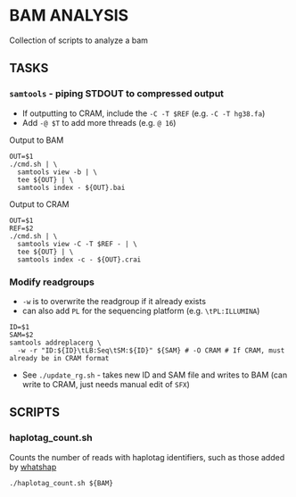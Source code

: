 # BAM ANALYSIS
Collection of scripts to analyze a bam

## TASKS

### `samtools` - piping STDOUT to compressed output

* If outputting to CRAM, include the `-C -T $REF` (e.g. `-C -T hg38.fa`)
* Add `-@ $T` to add more threads (e.g. `@ 16`)
 
Output to BAM

```
OUT=$1
./cmd.sh | \
  samtools view -b | \
  tee ${OUT} | \
  samtools index - ${OUT}.bai
```

Output to CRAM

```
OUT=$1
REF=$2
./cmd.sh | \
  samtools view -C -T $REF - | \
  tee ${OUT} | \
  samtools index -c - ${OUT}.crai
```

### Modify readgroups
* `-w` is to overwrite the readgroup if it already exists
* can also add `PL` for the sequencing platform (e.g. `\tPL:ILLUMINA`)

```
ID=$1
SAM=$2
samtools addreplacerg \
  -w -r "ID:${ID}\tLB:Seq\tSM:${ID}" ${SAM} # -O CRAM # If CRAM, must already be in CRAM format
```

* See `./update_rg.sh` - takes new ID and SAM file and writes to BAM (can write to CRAM, just needs manual edit of `SFX`)

## SCRIPTS

###  haplotag_count.sh
Counts the number of reads with haplotag identifiers, such as those added by [whatshap](https://whatshap.readthedocs.io/en/latest/guide.html#phasing-represented-by-hp-tag)
```
./haplotag_count.sh ${BAM}
```
